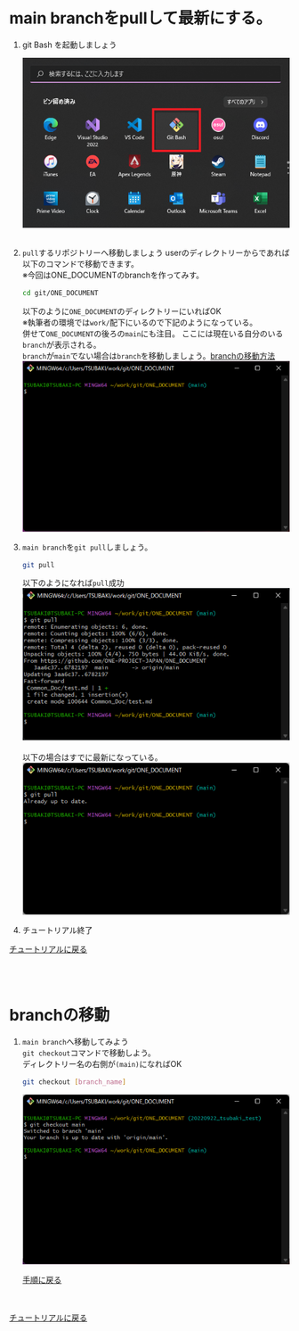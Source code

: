 # main branchをpullして最新にする。

1. git Bash を起動しましょう
   
   ![hoge](../Image/execute_git_bash.png) <br><br>

2. `pull`するリポジトリーへ移動しましょう
userのディレクトリーからであれば以下のコマンドで移動できます。<br>
※今回はONE_DOCUMENTのbranchを作ってみす。<br>

   ```sh
   cd git/ONE_DOCUMENT
   ```
   以下のように`ONE_DOCUMENT`のディレクトリーにいればOK<br>
   ※執筆者の環境では`work/`配下にいるので下記のようになっている。<br>
   併せて`ONE_DOCUMENT`の後ろの`main`にも注目。
   ここには現在いる自分のいる`branch`が表示される。<br>
   `branch`が`main`でない場合は`branch`を移動しましょう。[branchの移動方法](#branchの移動)<br>
   ![hoge](../Image/cd_repository.png)

3. `main branch`を`git pull`しましょう。<br>
   ```sh
   git pull
   ```
   以下のようになれば`pull`成功
   ![hoge](../Image/git_pull1.png)
   <br><br>
   以下の場合はすでに最新になっている。
   ![hoge](../Image/git_pull2.png)

4. チュートリアル終了
   
[チュートリアルに戻る](../Read_Me.md#チュートリアル)
<br><br>

<br>

# branchの移動
1. `main branch`へ移動してみよう<br>
   `git checkout`コマンドで移動しよう。<br>
   ディレクトリー名の右側が`(main)`になればOK
   ```sh
   git checkout [branch_name]
   ```
   ![hoge](../Image/switch_branch.png)

   [手順に戻る](#main-branchをpullして最新にする)

<br><br>
[チュートリアルに戻る](../Read_Me.md#チュートリアル)
